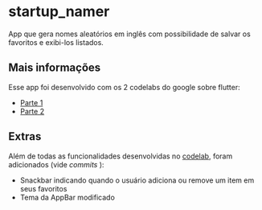 # startup_namer

App que gera nomes aleatórios em inglês com possibilidade de salvar os favoritos e exibi-los listados. 

## Mais informações

Esse app foi desenvolvido com os 2 codelabs do google sobre flutter:

- [Parte 1](https://codelabs.developers.google.com/codelabs/first-flutter-app-pt1)
- [Parte 2](https://codelabs.developers.google.com/codelabs/first-flutter-app-pt2)

## Extras

Além de todas as funcionalidades desenvolvidas no [codelab](https://codelabs.developers.google.com/codelabs/first-flutter-app-pt1), foram adicionados (vide *commits* ):

- Snackbar indicando quando o usuário adiciona ou remove um item em seus favoritos
- Tema da AppBar modificado
